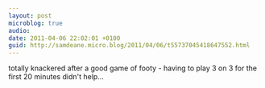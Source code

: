 ```yaml
---
layout: post
microblog: true
audio: 
date: 2011-04-06 22:02:01 +0100
guid: http://samdeane.micro.blog/2011/04/06/t55737045418647552.html
---
```

totally knackered after a good game of footy - having to play 3 on 3 for the first 20 minutes didn't help...
